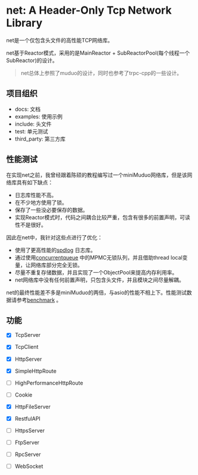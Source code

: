 # net: A Header-Only Tcp Network Library

net是一个仅包含头文件的高性能TCP网络库。

net基于Reactor模式，采用的是MainReactor + SubReactorPool(每个线程一个SubReactor)的设计。

> net总体上参照了muduo的设计，同时也参考了trpc-cpp的一些设计。

## 项目组织

* docs: 文档
* examples: 使用示例
* include: 头文件
* test: 单元测试
* third_party: 第三方库

## 性能测试

在实现net之前，我曾经跟着陈硕的教程编写过一个miniMuduo网络库，但是该网络库具有如下缺点：

* 日志库性能不高。
* 在不少地方使用了锁。
* 保存了一些没必要保存的数据。
* 实现Reactor模式时，代码之间耦合比较严重，包含有很多的前置声明，可读性不是很好。

因此在net中，我针对这些点进行了优化：

* 使用了更高性能的[spdlog](https://github.com/gabime/spdlog) 日志库。
* 通过使用[concurrentqueue](https://github.com/cameron314/concurrentqueue) 中的MPMC无锁队列，并且借助thread local变量，让网络库部分完全无锁。
* 尽量不重复存储数据，并且实现了一个ObjectPool来提高内存利用率。
* net网络库中没有任何前置声明，只包含头文件，并且模块之间尽量解耦。

net的最终性能差不多是miniMuduo的两倍，与asio的性能不相上下。性能测试数据请参考[benchmark](docs/benchmark.md) 。

## 功能

- [x] TcpServer
- [x] TcpClient
- [x] HttpServer
- [x] SimpleHttpRoute
- [ ] HighPerformanceHttpRoute
- [ ] Cookie
- [x] HttpFileServer
- [x] RestfulAPI
- [ ] HttpsServer
- [ ] FtpServer
- [ ] RpcServer
- [ ] WebSocket

